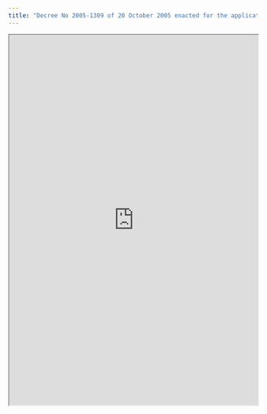 ```yaml
---
title: "Decree No 2005-1309 of 20 October 2005 enacted for the application of Act No 78-17 of 6 January 1978 on Data Processing, Files and Individual Liberties amended by Act No 2004- 801 of 6 August 2004"
---
```




<iframe height="750" width="100%" src="https://ewelton.github.io/ktest/wiki.html#Decree%20No%202005-1309%20of%2020%20October%202005%20enacted%20for%20the%20application%20of%20Act%20No%2078-17%20of%206%20January%201978%20on%20Data%20Processing,%20Files%20and%20Individual%20Liberties%20amended%20by%20Act%20No%202004-%20801%20of%206%20August%202004"></iframe>
